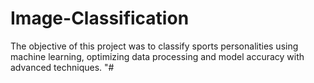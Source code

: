 # Image-Classification
The objective of this project was to classify sports personalities using machine learning, optimizing data processing and model accuracy with advanced techniques.
"# 
